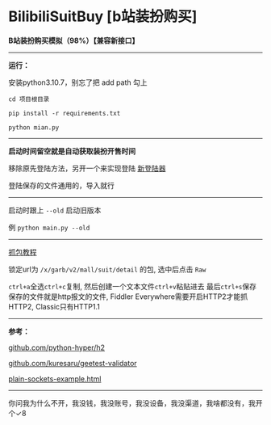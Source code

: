 # BilibiliSuitBuy [b站装扮购买]

**B站装扮购买模拟（98%）【兼容新接口】**

------------------------------------------------

**运行：**

安装python3.10.7，别忘了把 add path 勾上

```cd 项目根目录```

```pip install -r requirements.txt```

```python mian.py```

------------------------------------------------

**启动时间留空就是自动获取装扮开售时间**

移除原先登陆方法，另开一个来实现登陆 [新登陆器](https://github.com/lllk140/bilibili-login)

登陆保存的文件通用的，导入就行

------------------------------------------------

启动时跟上 ```--old``` 启动旧版本

例 ```python main.py --old```

------------------------------------------------

[抓包教程](https://www.bilibili.com/video/BV1Re411g7f5/)

锁定url为 ```/x/garb/v2/mall/suit/detail``` 的包, 选中后点击 ```Raw```

```ctrl+a```全选```ctrl+c```复制, 然后创建一个文本文件```ctrl+v```粘贴进去 最后```ctrl+s```保存
保存的文件就是http报文的文件, Fiddler Everywhere需要开启HTTP2才能抓HTTP2, Classic只有HTTP1.1

------------------------------------------------

**参考：**

[github.com/python-hyper/h2](https://github.com/python-hyper/h2)

[github.com/kuresaru/geetest-validator](https://github.com/kuresaru/geetest-validator)

[plain-sockets-example.html](https://python-hyper.org/projects/h2/en/stable/plain-sockets-example.html)

------------------------------------------------

你问我为什么不开，我没钱，我没账号，我没设备，我没渠道，我啥都没有，我开个✓8

